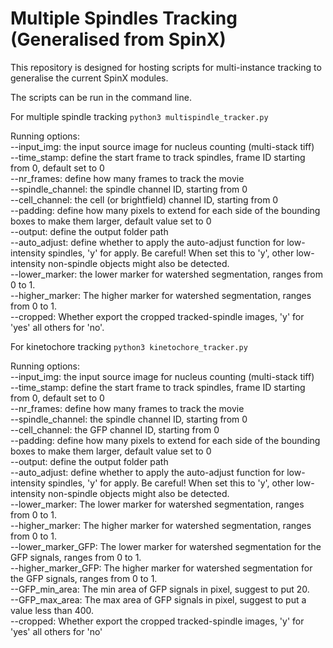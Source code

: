 # Multiple Spindles Tracking (Generalised from SpinX)
This repository is designed for hosting scripts for multi-instance tracking to generalise the current SpinX modules. <br/>

The scripts can be run in the command line.

For multiple spindle tracking
```python3 multispindle_tracker.py``` <br/>

Running options: <br/>
--input_img: the input source image for nucleus counting (multi-stack tiff) <br/>
--time_stamp: define the start frame to track spindles, frame ID starting from 0, default set to 0 <br/>
--nr_frames: define how many frames to track the movie <br/>
--spindle_channel: the spindle channel ID, starting from 0 <br/>
--cell_channel: the cell (or brightfield) channel ID, starting from 0 <br/>
--padding: define how many pixels to extend for each side of the bounding boxes to make them larger, default value set to 0 <br/>
--output: define the output folder path <br/>
--auto_adjust: define whether to apply the auto-adjust function for low-intensity spindles, 'y' for apply. Be careful! When set this to 'y', other low-intensity non-spindle objects might also be detected. <br/>
--lower_marker: the lower marker for watershed segmentation, ranges from 0 to 1. <br/>
--higher_marker: The higher marker for watershed segmentation, ranges from 0 to 1. <br/>
--cropped: Whether export the cropped tracked-spindle images, 'y' for 'yes' all others for 'no'. <br/>

For kinetochore tracking
```python3 kinetochore_tracker.py``` <br/>

Running options: <br/>
--input_img: the input source image for nucleus counting (multi-stack tiff) <br/>
--time_stamp: define the start frame to track spindles, frame ID starting from 0, default set to 0 <br/>
--nr_frames: define how many frames to track the movie <br/>
--spindle_channel: the spindle channel ID, starting from 0 <br/>
--cell_channel: the GFP channel ID, starting from 0 <br/>
--padding: define how many pixels to extend for each side of the bounding boxes to make them larger, default value set to 0 <br/>
--output: define the output folder path <br/>
--auto_adjust: define whether to apply the auto-adjust function for low-intensity spindles, 'y' for apply. Be careful! When set this to 'y', other low-intensity non-spindle objects might also be detected. <br/>
--lower_marker: The lower marker for watershed segmentation, ranges from 0 to 1. <br/>
--higher_marker: The higher marker for watershed segmentation, ranges from 0 to 1. <br/>
--lower_marker_GFP: The lower marker for watershed segmentation for the GFP signals, ranges from 0 to 1. <br/>
--higher_marker_GFP: The higher marker for watershed segmentation for the GFP signals, ranges from 0 to 1. <br/>
--GFP_min_area: The min area of GFP signals in pixel, suggest to put 20. <br/>
--GFP_max_area: The max area of GFP signals in pixel, suggest to put a value less than 400. <br/>
--cropped: Whether export the cropped tracked-spindle images, 'y' for 'yes' all others for 'no' <br/>
